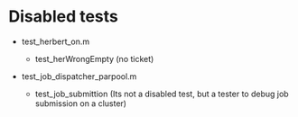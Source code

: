# Disabled tests

- test_herbert_on.m
  - test_herWrongEmpty (no ticket)

- test_job_dispatcher_parpool.m
  - test_job_submittion (Its not a disabled test, but a tester to debug job submission on a cluster)

